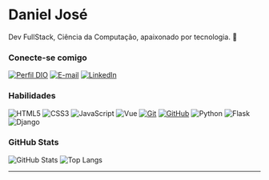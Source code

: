 # Daniel José
Dev FullStack, Ciência da Computação, apaixonado por tecnologia. 🤖

### Conecte-se comigo
[![Perfil DIO](https://img.shields.io/badge/-Meu%20Perfil%20na%20DIO-30A3DC?style=for-the-badge)](https://web.dio.me/users/danieljms/)
[![E-mail](https://img.shields.io/badge/-Email-000?style=for-the-badge&logo=microsoft-outlook&logoColor=E94D5F)](mailto:danieljms@id.uff.br)
[![LinkedIn](https://img.shields.io/badge/-LinkedIn-000?style=for-the-badge&logo=linkedin&logoColor=30A3DC)](https://www.linkedin.com/in/daniel-josé-de-macedo-santos-40470b221/)


### Habilidades
![HTML5](https://img.shields.io/badge/HTML-000?style=for-the-badge&logo=html5&logoColor=30A3DC)
![CSS3](https://img.shields.io/badge/CSS3-000?style=for-the-badge&logo=css3&logoColor=E94D5F)
![JavaScript](https://img.shields.io/badge/JavaScript-000?style=for-the-badge&logo=javascript)
![Vue](https://img.shields.io/badge/vue.js-000?style=for-the-badge&logo=vue.js)
[![Git](https://img.shields.io/badge/Git-000?style=for-the-badge&logo=git&logoColor=E94D5F)](https://git-scm.com/doc) 
[![GitHub](https://img.shields.io/badge/GitHub-000?style=for-the-badge&logo=github)](https://docs.github.com/)
![Python](https://img.shields.io/badge/Python-000?style=for-the-badge&logo=python)
![Flask](https://img.shields.io/badge/flask-000?style=for-the-badge&logo=flask)
![Django](https://img.shields.io/badge/django-000?style=for-the-badge&logo=django)


### GitHub Stats
![GitHub Stats](https://github-readme-stats.vercel.app/api?username=Soljaa&theme=transparent&bg_color=000&border_color=30A3DC&show_icons=true&icon_color=30A3DC&title_color=E94D5F&text_color=FFF)
![Top Langs](https://github-readme-stats-git-masterrstaa-rickstaa.vercel.app/api/top-langs/?username=Soljaa&layout=compact&bg_color=000&border_color=30A3DC&title_color=E94D5F&text_color=FFF)

---
